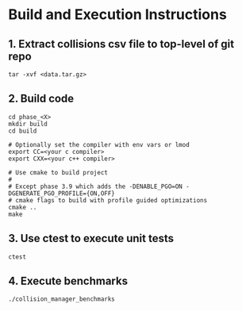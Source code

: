 # Build and Execution Instructions

## 1. Extract collisions csv file to top-level of git repo
```
tar -xvf <data.tar.gz>
```

## 2. Build code
```
cd phase_<X>
mkdir build
cd build

# Optionally set the compiler with env vars or lmod
export CC=<your c compiler>
export CXX=<your c++ compiler>

# Use cmake to build project
#
# Except phase 3.9 which adds the -DENABLE_PGO=ON -DGENERATE_PGO_PROFILE={ON,OFF}
# cmake flags to build with profile guided optimizations
cmake ..
make
```

## 3. Use ctest to execute unit tests
```
ctest
```

## 4. Execute benchmarks
```
./collision_manager_benchmarks
```
